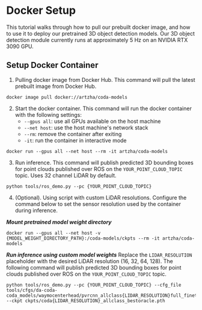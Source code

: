 # Docker Setup

This tutorial walks through how to pull our prebuilt docker image, and how to use it to deploy our pretrained 3D object detection models. Our 3D object detection module currently runs at approximately 5 Hz on an NVIDIA RTX 3090 GPU.

## Setup Docker Container

1. Pulling docker image from Docker Hub. This command will pull the latest prebuilt image from Docker Hub.
```
docker image pull docker://artzha/coda-models
```

2. Start the docker container. This command will run the docker container with the following settings:
    - `--gpus all`: use all GPUs available on the host machine
    - `--net host`: use the host machine's network stack
    - `--rm`: remove the container after exiting
    - `-it`: run the container in interactive mode
```
docker run --gpus all --net host --rm -it artzha/coda-models
```

3. Run inference. This command will publish predicted 3D bounding boxes for point clouds published over ROS on the `YOUR_POINT_CLOUD_TOPIC` topic. Uses 32 channel LiDAR by default.
```
python tools/ros_demo.py --pc {YOUR_POINT_CLOUD_TOPIC}
```

4. (Optional). Using script with custom LiDAR resolutions. Configure the command below to set the sensor resolution used by the container during inference.

***Mount pretrained model weight directory***
```
docker run --gpus all --net host -v {MODEL_WEIGHT_DIRECTORY_PATH}:/coda-models/ckpts --rm -it artzha/coda-models
```

***Run inference using custom model weights***
Replace the `LIDAR_RESOLUTION` placeholder with the desired LiDAR resolution (16, 32, 64, 128). The following command will publish predicted 3D bounding boxes for point clouds published over ROS on the `YOUR_POINT_CLOUD_TOPIC` topic.

```
python tools/ros_demo.py --pc {YOUR_POINT_CLOUD_TOPIC} --cfg_file tools/cfgs/da-coda-coda_models/waymocenterhead/pvrcnn_allclass{LIDAR_RESOLUTION}full_finetune_headfull.yaml --ckpt ckpts/coda{LIDAR_RESOLUTION}_allclass_bestoracle.pth
```